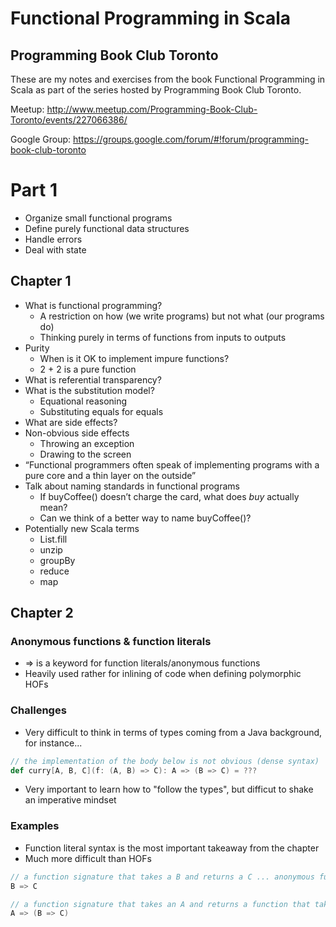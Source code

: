 # Functional Programming in Scala
## Programming Book Club Toronto

These are my notes and exercises from the book Functional Programming in Scala as part of the series hosted by Programming Book Club Toronto.

Meetup: http://www.meetup.com/Programming-Book-Club-Toronto/events/227066386/

Google Group: https://groups.google.com/forum/#!forum/programming-book-club-toronto

# Part 1

- Organize small functional programs
- Define purely functional data structures
- Handle errors
- Deal with state

## Chapter 1

- What is functional programming?
  - A restriction on how (we write programs) but not what (our programs do)
  - Thinking purely in terms of functions from inputs to outputs
- Purity
  - When is it OK to implement impure functions?
  - 2 + 2 is a pure function
- What is referential transparency? 
- What is the substitution model?
  - Equational reasoning
  - Substituting equals for equals
- What are side effects?
- Non-obvious side effects
  - Throwing an exception
  - Drawing to the screen
- “Functional programmers often speak of implementing programs with a pure core and a thin layer on the outside”
- Talk about naming standards in functional programs
  - If buyCoffee() doesn’t charge the card, what does *buy* actually mean?
  - Can we think of a better way to name buyCoffee()?
- Potentially new Scala terms
  - List.fill
  - unzip
  - groupBy
  - reduce
  - map

## Chapter 2

### Anonymous functions & function literals

- => is a keyword for function literals/anonymous functions
- Heavily used rather for inlining of code when defining polymorphic HOFs

### Challenges
  
- Very difficult to think in terms of types coming from a Java background, for instance...

```scala
// the implementation of the body below is not obvious (dense syntax)
def curry[A, B, C](f: (A, B) => C): A => (B => C) = ???
```

- Very important to learn how to "follow the types", but difficut to shake an imperative mindset

### Examples

- Function literal syntax is the most important takeaway from the chapter
- Much more difficult than HOFs

```scala
// a function signature that takes a B and returns a C ... anonymous function syntax 
B => C 

// a function signature that takes an A and returns a function that takes a B and returns a C
A => (B => C)
```
